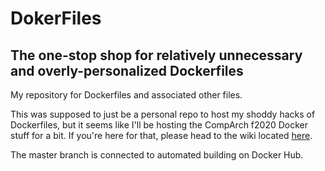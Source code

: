 # DokerFiles
## The one-stop shop for relatively unnecessary and overly-personalized Dockerfiles

My repository for Dockerfiles and associated other files.

This was supposed to just be a personal repo to host my shoddy hacks of Dockerfiles, but it seems like I'll be hosting the CompArch f2020 Docker stuff for a bit. If you're here for that, please head to the wiki located [here](https://github.com/SSModelGit/DokerFiles/wiki).

The master branch is connected to automated building on Docker Hub.
